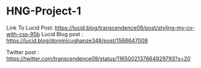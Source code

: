 # HNG-Project-1


Link To Lucid Post: https://lucid.blog/transcendence09/post/styling-my-cv-with-css-95b
Lucid Blog post : https://lucid.blog/dominicughanze348/post/1566647008

Twitter post : https://twitter.com/transcendence09/status/1165002137664929793?s=20

